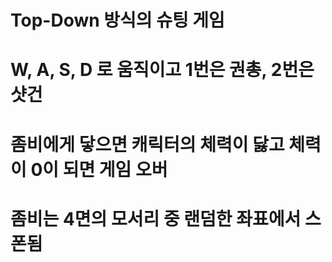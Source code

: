 # Top-Down 방식의 슈팅 게임
# W, A, S, D 로 움직이고 1번은 권총, 2번은 샷건
# 좀비에게 닿으면 캐릭터의 체력이 닳고 체력이 0이 되면 게임 오버
# 좀비는 4면의 모서리 중 랜덤한 좌표에서 스폰됨

